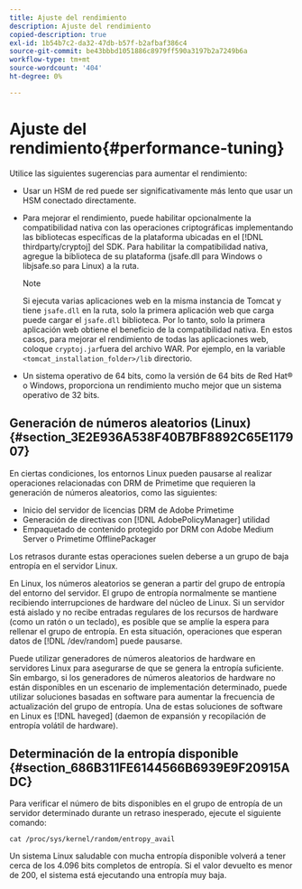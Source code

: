 ```yaml
---
title: Ajuste del rendimiento
description: Ajuste del rendimiento
copied-description: true
exl-id: 1b54b7c2-da32-47db-b57f-b2afbaf386c4
source-git-commit: be43bbbd1051886c8979ff590a3197b2a7249b6a
workflow-type: tm+mt
source-wordcount: '404'
ht-degree: 0%

---
```


# Ajuste del rendimiento{#performance-tuning}

Utilice las siguientes sugerencias para aumentar el rendimiento:

* Usar un HSM de red puede ser significativamente más lento que usar un HSM conectado directamente.
* Para mejorar el rendimiento, puede habilitar opcionalmente la compatibilidad nativa con las operaciones criptográficas implementando las bibliotecas específicas de la plataforma ubicadas en el [!DNL thirdparty/cryptoj] del SDK. Para habilitar la compatibilidad nativa, agregue la biblioteca de su plataforma (jsafe.dll para Windows o libjsafe.so para Linux) a la ruta.

   >[!NOTE]
   >
   >Si ejecuta varias aplicaciones web en la misma instancia de Tomcat y tiene `jsafe.dll` en la ruta, solo la primera aplicación web que carga puede cargar el `jsafe.dll` biblioteca. Por lo tanto, solo la primera aplicación web obtiene el beneficio de la compatibilidad nativa. En estos casos, para mejorar el rendimiento de todas las aplicaciones web, coloque `cryptoj.jar`fuera del archivo WAR. Por ejemplo, en la variable `<tomcat_installation_folder>/lib` directorio.

* Un sistema operativo de 64 bits, como la versión de 64 bits de Red Hat® o Windows, proporciona un rendimiento mucho mejor que un sistema operativo de 32 bits.

## Generación de números aleatorios (Linux) {#section_3E2E936A538F40B7BF8892C65E117907}

En ciertas condiciones, los entornos Linux pueden pausarse al realizar operaciones relacionadas con DRM de Primetime que requieren la generación de números aleatorios, como las siguientes:

* Inicio del servidor de licencias DRM de Adobe Primetime
* Generación de directivas con [!DNL AdobePolicyManager] utilidad
* Empaquetado de contenido protegido por DRM con Adobe Medium Server o Primetime OfflinePackager

Los retrasos durante estas operaciones suelen deberse a un grupo de baja entropía en el servidor Linux.

En Linux, los números aleatorios se generan a partir del grupo de entropía del entorno del servidor. El grupo de entropía normalmente se mantiene recibiendo interrupciones de hardware del núcleo de Linux. Si un servidor está aislado y no recibe entradas regulares de los recursos de hardware (como un ratón o un teclado), es posible que se amplíe la espera para rellenar el grupo de entropía. En esta situación, operaciones que esperan datos de [!DNL /dev/random] puede pausarse.

Puede utilizar generadores de números aleatorios de hardware en servidores Linux para asegurarse de que se genera la entropía suficiente. Sin embargo, si los generadores de números aleatorios de hardware no están disponibles en un escenario de implementación determinado, puede utilizar soluciones basadas en software para aumentar la frecuencia de actualización del grupo de entropía. Una de estas soluciones de software en Linux es [!DNL haveged] (daemon de expansión y recopilación de entropía volátil de hardware).

## Determinación de la entropía disponible {#section_686B311FE6144566B6939E9F20915ADC}

Para verificar el número de bits disponibles en el grupo de entropía de un servidor determinado durante un retraso inesperado, ejecute el siguiente comando:

```
cat /proc/sys/kernel/random/entropy_avail 
```

Un sistema Linux saludable con mucha entropía disponible volverá a tener cerca de los 4.096 bits completos de entropía. Si el valor devuelto es menor de 200, el sistema está ejecutando una entropía muy baja.
